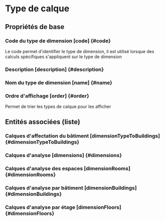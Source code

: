 # Type de calque
<!--- THIS FILE IS GENERATED PLEASE DO NOT EDIT IT DIRECTLY --->



## Propriétés de base

### Code du type de dimension [code] {#code}
        
Le code permet d'identifier le type de dimension, il est utilisé lorsque des calculs spécifiques s'appliquent sur le type de dimension
### Description [description] {#description}
        

### Nom du type de dimension [name] {#name}
        

### Ordre d'affichage [order] {#order}
        
Permet de trier les types de calque pour les afficher



## Entités associées (liste)

### Calques d'affectation du bâtiment [dimensionTypeToBuildings] {#dimensionTypeToBuildings}
        

### Calques d'analyse [dimensions] {#dimensions}
        

### Calques d'analyse des espaces [dimensionRooms] {#dimensionRooms}
        

### Calques d'analyse par bâtiment [dimensionBuildings] {#dimensionBuildings}
        

### Calques d'analyse par étage [dimensionFloors] {#dimensionFloors}
        




